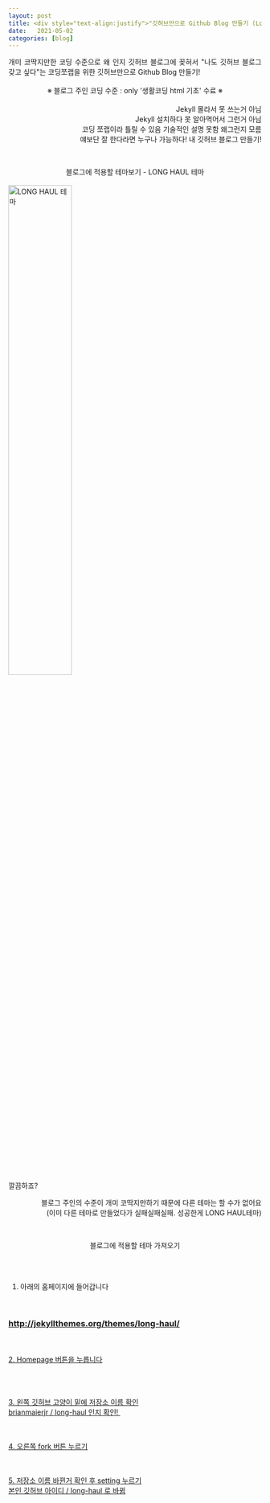 ```yaml
---
layout: post
title: <div style="text-align:justify">"깃허브만으로 Github Blog 만들기 (Long Haul 테마)<br /> - 1. 블로그 만들기"</div>
date:   2021-05-02
categories: [blog]
---
```



<p>
<div style="text-align:justify">개미 코딱지만한 코딩 수준으로 왜 인지 깃허브 블로그에 꽂혀서 "나도 깃허브 블로그 갖고 싶다"는 코딩쪼랩을 위한 깃허브만으로 Github Blog 만들기!</div><br />
<div style="text-align:center">※ 블로그 주인 코딩 수준 : only '생활코딩 html 기초' 수료 ※</div><br />
<div style="text-align:right">Jekyll 몰라서 못 쓰는거 아님<br />
   Jekyll 설치하다 못 알아먹어서 그런거 아님<br />
  코딩 쪼랩이라 틀릴 수 있음 기술적인 설명 못함 왜그런지 모름<br />
  얘보단 잘 한다라면 누구나 가능하다! 내 깃허브 블로그 만들기!</div>
</p>
<br />

<p>
<div style="text-align:center">블로그에 적용할 테마보기 - LONG HAUL 테마</div>
<br />
<img src="{{ '/assets/210502/1.png' | prepend: site.baseurl }}" alt="LONG HAUL 테마" width="50%"></p>

<p>
<br />
깔끔하죠? 
<br />
<div style="text-align:right">블로그 주인의 수준이 개미 코딱지만하기 때문에 다른 테마는 할 수가 없어요<br />
(이미 다른 테마로 만들었다가 실패실패실패. 성공한게 LONG HAUL테마)</div>
</p>

<br />
<p><div style="text-align:center">블로그에 적용할 테마 가져오기 </div></p>

<br /><br />
1. 아래의 홈페이지에 들어갑니다 
<br />
<h3><a href=" http://jekyllthemes.org/themes/long-haul/" target="_blank">http://jekyllthemes.org/themes/long-haul/</h3>

<br /><br />
2. Homepage 버튼을 누릅니다  
<br />
<img src="{{ '/assets/210502/2.png' | prepend: site.baseurl }}" alt="">


<br /><br />
3. 왼쪽 깃허브 고양이 밑에 저장소 이름 확인
<br />
brianmaierjr / long-haul 인지 확인! 
<img src="{{ '/assets/210502/3.png' | prepend: site.baseurl }}" alt="">

<br /><br />
4. 오른쪽 fork 버튼 누르기 
<br />
<img src="{{ '/assets/210502/4.png' | prepend: site.baseurl }}" alt="">

<br /><br />
5. 저장소 이름 바뀐거 확인 후 setting 누르기 
<br />
본인 깃허브 아이디 / long-haul 로 바뀜 
<br />
<img src="{{ '/assets/210502/5.png' | prepend: site.baseurl }}" alt="">



